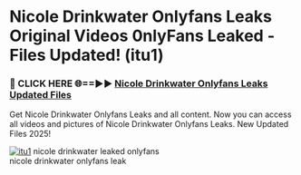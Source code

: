# Nicole Drinkwater Onlyfans Leaks Original Videos 0nlyFans Leaked - Files Updated! (itu1)

<h3>🔴 CLICK HERE 🌐==►► <a href="https://tinyurl.com/x26r9saj" rel="nofollow">Nicole Drinkwater Onlyfans Leaks Updated Files</a></h3>

Get Nicole Drinkwater Onlyfans Leaks and all content. Now you can access all videos and pictures of Nicole Drinkwater Onlyfans Leaks. New Updated Files 2025!

[![itu1](https://i.imgur.com/LkgZPqh.gif)](https://tinyurl.com/x26r9saj)
nicole drinkwater leaked onlyfans<br>
nicole drinkwater onlyfans leak